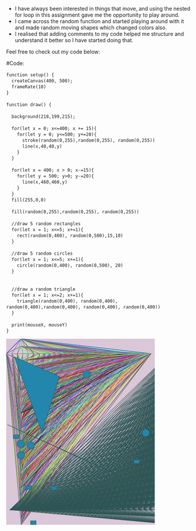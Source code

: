- I have always been interested in things that move, and using the nested for loop in this assignment gave me the opportunity to play around. 
- I came across the random function and started playing around with it and made random moving shapes which changed colors also.
- I realised that adding comments to my code helped me structure and understand it better so I have started doing that.

Feel free to check out my code below: 


#Code:


```
function setup() {
  createCanvas(400, 500);
  frameRate(10)
}

function draw() {
  
  background(218,199,215);
  
  for(let x = 0; x<=400; x += 15){
    for(let y = 0; y<=500; y+=20){
      stroke(random(0,255),random(0,255), random(0,255))
      line(x,40,40,y)
    }
  }
  
  for(let x = 400; x > 0; x-=15){
    for(let y = 500; y>0; y-=20){
      line(x,460,460,y)
    }
  }
  fill(255,0,0)
  
  fill(random(0,255),random(0,255), random(0,255))
  
  //draw 5 random rectangles
  for(let x = 1; x<=5; x+=1){
    rect(random(0,400), random(0,500),15,10)
  }
  
  //draw 5 random circles
  for(let x = 1; x<=5; x+=1){
    circle(random(0,400), random(0,500), 20)
  }
  
  
  //draw a random triangle
  for(let x = 1; x<=2; x+=1){
    triangle(random(0,400), random(0,400), random(0,400),random(0,400), random(0,400), random(0,400))
  }
  
  print(mouseX, mouseY)
}
```

![](picture.png)

